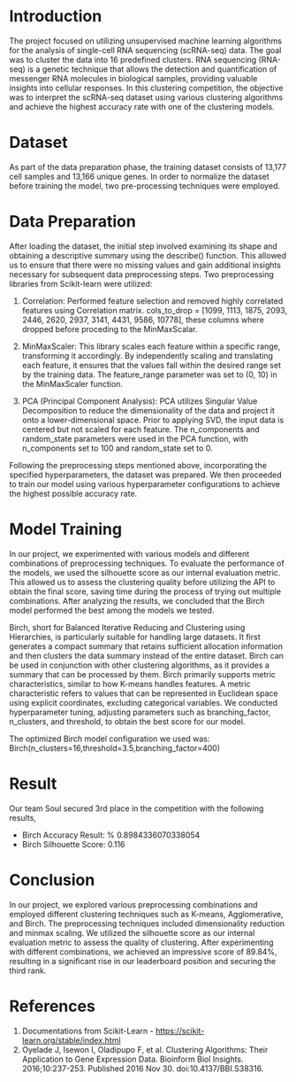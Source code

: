 # Introduction
The project focused on utilizing unsupervised machine learning algorithms for the analysis of single-cell RNA sequencing (scRNA-seq) data. The goal was to cluster the data into 16 predefined clusters. RNA sequencing (RNA-seq) is a genetic technique that allows the detection and quantification of messenger RNA molecules in biological samples, providing valuable insights into cellular responses. In this clustering competition, the objective was to interpret the scRNA-seq dataset using various clustering algorithms and achieve the highest accuracy rate with one of the clustering models.

# Dataset
As part of the data preparation phase, the training dataset consists of 13,177 cell samples and 13,166 unique genes. In order to normalize the dataset before training the model, two pre-processing techniques were employed.

# Data Preparation
After loading the dataset, the initial step involved examining its shape and obtaining a descriptive summary using the describe() function. This allowed us to ensure that there were no missing values and gain additional insights necessary for subsequent data preprocessing steps. Two preprocessing libraries from Scikit-learn were utilized:

1) Correlation: Performed feature selection and removed highly correlated features using Correlation matrix. cols_to_drop = [1099, 1113, 1875, 2093, 2446, 2620, 2937, 3141, 4431, 9586, 10778], these columns where dropped before proceding to the MinMaxScalar.

2) MinMaxScaler: This library scales each feature within a specific range, transforming it accordingly. By independently scaling and translating each feature, it ensures that the values fall within the desired range set by the training data. The feature_range parameter was set to (0, 10) in the MinMaxScaler function.

3) PCA (Principal Component Analysis): PCA utilizes Singular Value Decomposition to reduce the dimensionality of the data and project it onto a lower-dimensional space. Prior to applying SVD, the input data is centered but not scaled for each feature. The n_components and random_state parameters were used in the PCA function, with n_components set to 100 and random_state set to 0.

Following the preprocessing steps mentioned above, incorporating the specified hyperparameters, the dataset was prepared. We then proceeded to train our model using various hyperparameter configurations to achieve the highest possible accuracy rate.

# Model Training
In our project, we experimented with various models and different combinations of preprocessing techniques. To evaluate the performance of the models, we used the silhouette score as our internal evaluation metric. This allowed us to assess the clustering quality before utilizing the API to obtain the final score, saving time during the process of trying out multiple combinations. After analyzing the results, we concluded that the Birch model performed the best among the models we tested. 

Birch, short for Balanced Iterative Reducing and Clustering using Hierarchies, is particularly suitable for handling large datasets. It first generates a compact summary that retains sufficient allocation information and then clusters the data summary instead of the entire dataset. Birch can be used in conjunction with other clustering algorithms, as it provides a summary that can be processed by them. Birch primarily supports metric characteristics, similar to how K-means handles features. A metric characteristic refers to values that can be represented in Euclidean space using explicit coordinates, excluding categorical variables. We conducted hyperparameter tuning, adjusting parameters such as branching_factor, n_clusters, and threshold, to obtain the best score for our model.

The optimized Birch model configuration we used was: Birch(n_clusters=16,threshold=3.5,branching_factor=400)

# Result
Our team Soul secured 3rd place in the competition with the following results,

* Birch Accuracy Result: % 0.8984336070338054
* Birch Silhouette Score: 0.116

# Conclusion
In our project, we explored various preprocessing combinations and employed different clustering techniques such as K-means, Agglomerative, and Birch. The preprocessing techniques included dimensionality reduction and minmax scaling. We utilized the silhouette score as our internal evaluation metric to assess the quality of clustering. After experimenting with different combinations, we achieved an impressive score of 89.84%, resulting in a significant rise in our leaderboard position and securing the third rank.

# References
1) Documentations from Scikit-Learn - https://scikit-learn.org/stable/index.html
2) Oyelade J, Isewon I, Oladipupo F, et al. Clustering Algorithms: Their Application to Gene Expression Data. Bioinform Biol Insights. 2016;10:237-253. Published 2016 Nov 30. doi:10.4137/BBI.S38316.




